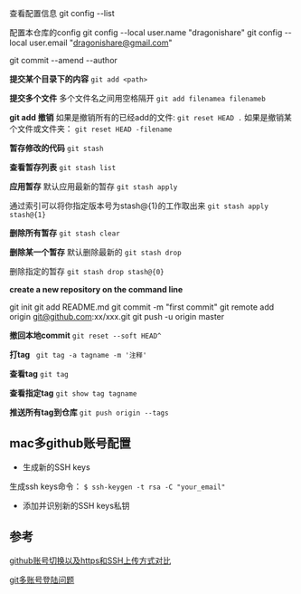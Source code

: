 查看配置信息
git config --list

配置本仓库的config
git config --local user.name "dragonishare"
git config --local user.email "dragonishare@gmail.com"


git commit --amend --author 

**提交某个目录下的内容**
`git add <path>`

**提交多个文件**
多个文件名之间用空格隔开 
`git add filenamea filenameb`

**git add 撤销**
如果是撤销所有的已经add的文件:
`git reset HEAD .`
如果是撤销某个文件或文件夹：
`git reset HEAD -filename`

**暂存修改的代码**
`git stash`

**查看暂存列表**
`git stash list`

**应用暂存**
默认应用最新的暂存
`git stash apply`

通过索引可以将你指定版本号为stash@{1}的工作取出来
`git stash apply stash@{1}`

**删除所有暂存**
`git stash clear`

**删除某一个暂存**
默认删除最新的
`git stash drop`

删除指定的暂存
`git stash drop stash@{0}`

**create a new repository on the command line** 

git init
git add README.md
git commit -m "first commit"
git remote add origin git@github.com:xx/xxx.git
git push -u origin master

**撤回本地commit**
`git reset --soft HEAD^`

**打tag**
` git tag -a tagname -m '注释'`

**查看tag**
`git tag `

**查看指定tag**
`git show tag tagname`

**推送所有tag到仓库**
`git push origin --tags`

## mac多github账号配置

* 生成新的SSH keys

生成ssh keys命令：
`$ ssh-keygen -t rsa -C "your_email"`

* 添加并识别新的SSH keys私钥


## 参考
[github账号切换以及https和SSH上传方式对比](https://www.jianshu.com/p/1ac06bcd8ab5)


[git多账号登陆问题](https://www.cnblogs.com/wangdaijun/p/5154468.html)


